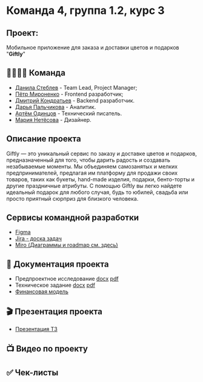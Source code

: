 # Команда 4, группа 1.2, курс 3
## Проект: 
Мобильное приложение для заказа и доставки цветов и подарков "**Giftly**"

## 👨‍👨‍👦‍👦 Команда 
- [Данила Стеблев](https://github.com/danielsteblev "") - Team Lead, Project Manager;
- [Пётр Мироненко](https://github.com/IshimoRin "") - Frontend разработчик;
- [Дмитрий Кондратьев](https://github.com/Starks2121 "") - Backend разработчик.
- [Дарья Пальчикова](https://github.com/deola-q "") - Аналитик.
- [Артём Одинцов](https://github.com/Dodger0072 "") - Технический писатель.
- [Мария Нетёсова]("") - Дизайнер.

## Описание проекта
Giftly — это уникальный сервис по заказу и доставке цветов и подарков, предназначенный для того, чтобы дарить радость и создавать незабываемые моменты. 
Мы объединяем самозанятых и мелких предпринимателей, предлагая им платформу для продажи своих товаров, таких как букеты, hand-made изделия, подарки, бенто-торты и другие праздничные атрибуты. С помощью Giftly вы легко найдете идеальный подарок для любого случая, будь то юбилей, свадьба или просто приятный сюрприз для близкого человека. 

## Сервисы командной разработки
+ [Figma](https://www.figma.com/design/KvNbno6IojAUMuE60NUKpL/Giftly?node-id=0-1&t=CunnZH5WBdZAB6P6-1)
+ [Jira - доска задач](https://id.atlassian.com/invite/p/jira-software?id=Nz9hN7lHRm2m6LM9xuMs-Q)
+ [Miro (Диаграммы и roadmap см. здесь)](https://miro.com/app/board/uXjVIQt8Zn0=/?share_link_id=221836199551)

## 📄 Документация проекта
+ Предпроектное исследование [docx](https://docs.google.com/document/d/1cY304LRyJpKs4qEJS8xhO-GAj994DfEndJkA6Y8Fe5g/edit?usp=sharing) [pdf](https://github.com/Dodger0072/Programming-technologies-project/blob/main/Предпроектное%20исследование%20к%20ТЗ/Предпроектное%20исследование.pdf)
+ Техническое задание [docx](https://github.com/Dodger0072/Programming-technologies-project/blob/main/%D0%A2%D0%B5%D1%85%D0%BD%D0%B8%D1%87%D0%B5%D1%81%D0%BA%D0%BE%D0%B5%20%D0%B7%D0%B0%D0%B4%D0%B0%D0%BD%D0%B8%D0%B5/%D0%A2%D0%B5%D1%85%D0%BD%D0%B8%D1%87%D0%B5%D1%81%D0%BA%D0%BE%D0%B5%20%D0%B7%D0%B0%D0%B4%D0%B0%D0%BD%D0%B8%D0%B5.doc) [pdf](https://github.com/Dodger0072/Programming-technologies-project/blob/main/%D0%A2%D0%B5%D1%85%D0%BD%D0%B8%D1%87%D0%B5%D1%81%D0%BA%D0%BE%D0%B5%20%D0%B7%D0%B0%D0%B4%D0%B0%D0%BD%D0%B8%D0%B5/%D0%A2%D0%B5%D1%85%D0%BD%D0%B8%D1%87%D0%B5%D1%81%D0%BA%D0%BE%D0%B5%20%D0%B7%D0%B0%D0%B4%D0%B0%D0%BD%D0%B8%D0%B5.pdf)
+ [Финансовая модель](https://docs.google.com/spreadsheets/d/1qsc66J0by41-cAT7Us1pON16KQxUKNB5/edit?gid=1757475811#gid=1757475811)

## 🎬 Презентация проекта
+ [Презентация ТЗ](https://github.com/Dodger0072/Programming-technologies-project/blob/main/%D0%9F%D1%80%D0%B5%D0%B7%D0%B5%D0%BD%D1%82%D0%B0%D1%86%D0%B8%D0%B8/%D0%9F%D1%80%D0%B5%D0%B7%D0%B5%D0%BD%D1%82%D0%B0%D1%86%D0%B8%D1%8F%20%D0%A2%D0%97.pdf)

## 📺 Видео по проекту

## ✅ Чек-листы

